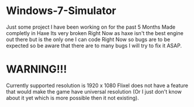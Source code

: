 # Windows-7-Simulator

Just some project I have been working on for the past 5 Months Made completly in Haxe
Its very broken Right Now as haxe isn't the best engine out there but is the only one I can code Right Now so bugs are to be expected so be aware that there are to many bugs I will try to fix it ASAP.

# WARNING!!!

Currently supported resolution is 1920 x 1080 Flixel does not have a feature that would make the game have universal resolution (Or I just don't know about it yet which is more possible then it not existing).
